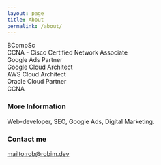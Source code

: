 ```yaml
---
layout: page
title: About
permalink: /about/
---
```


BCompSc<br>
CCNA - Cisco Certified Network Associate<br>
Google Ads Partner<br>
Google Cloud Architect<br>
AWS Cloud Architect<br>
Oracle Cloud Partner<br>
CCNA<br>


### More Information

Web-developer, SEO, Google Ads, Digital Marketing.

### Contact me

[mailto:rob@robim.dev](rob@robim.dev)